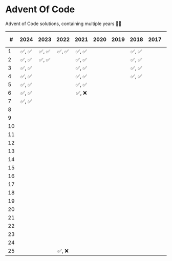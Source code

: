 # Advent Of Code

Advent of Code solutions, containing multiple years 🎄✨

| #   |  2024  |  2023  |  2022  |  2021  | 2020 | 2019 |  2018  | 2017 |  2016  | 2015 🎄 |
| --- | :----: | :----: | :----: | :----: | :--: | :--: | :----: | :--: | :----: | :-----: |
| 1   | ✅, ✅ | ✅, ✅ | ✅, ✅ | ✅, ✅ |      |      | ✅, ✅ |      | ✅, ✅ | ✅, ✅  |
| 2   | ✅, ✅ | ✅, ✅ |        | ✅, ✅ |      |      | ✅, ✅ |      |        | ✅, ✅  |
| 3   | ✅, ✅ |        |        | ✅, ✅ |      |      | ✅, ✅ |      |        | ✅, ✅  |
| 4   | ✅, ✅ |        |        | ✅, ✅ |      |      | ✅, ✅ |      |        | ✅, ✅  |
| 5   | ✅, ✅ |        |        | ✅, ✅ |      |      |        |      |        | ✅, ✅  |
| 6   | ✅, ✅ |        |        | ✅, ❌ |      |      |        |      |        | ✅, ✅  |
| 7   | ✅, ✅ |        |        |        |      |      |        |      |        | ✅, ✅  |
| 8   |        |        |        |        |      |      |        |      |        | ✅, ✅  |
| 9   |        |        |        |        |      |      |        |      |        | ✅, ✅  |
| 10  |        |        |        |        |      |      |        |      |        | ✅, ✅  |
| 11  |        |        |        |        |      |      |        |      |        | ✅, ✅  |
| 12  |        |        |        |        |      |      |        |      |        | ✅, ✅  |
| 13  |        |        |        |        |      |      |        |      |        | ✅, ✅  |
| 14  |        |        |        |        |      |      |        |      |        | ✅, ✅  |
| 15  |        |        |        |        |      |      |        |      |        | ✅, ✅  |
| 16  |        |        |        |        |      |      |        |      |        | ✅, ✅  |
| 17  |        |        |        |        |      |      |        |      |        | ✅, ✅  |
| 18  |        |        |        |        |      |      |        |      |        | ✅, ✅  |
| 19  |        |        |        |        |      |      |        |      |        | ✅, ✅  |
| 20  |        |        |        |        |      |      |        |      |        | ✅, ✅  |
| 21  |        |        |        |        |      |      |        |      |        | ✅, ✅  |
| 22  |        |        |        |        |      |      |        |      |        | ✅, ✅  |
| 23  |        |        |        |        |      |      |        |      |        | ✅, ✅  |
| 24  |        |        |        |        |      |      |        |      |        | ✅, ✅  |
| 25  |        |        | ✅, ❌ |        |      |      |        |      |        |   🎄    |
